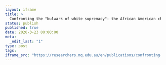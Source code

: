 ```yaml
---
layout: iframe
title: >
  Confronting the "bulwark of white supremacy": the African American challenge to White Australia, 1941-1945
status: publish
published: true
date: 2020-3-23 00:00:00
meta:
  _edit_last: "1"
type: post
tags:
iframe_src: "https://researchers.mq.edu.au/en/publications/confronting-the-bulwark-of-white-supremacy-the-african-american-c"
---
```

        